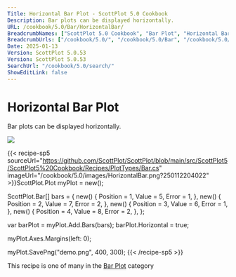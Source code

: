 ```yaml
---
Title: Horizontal Bar Plot - ScottPlot 5.0 Cookbook
Description: Bar plots can be displayed horizontally.
URL: /cookbook/5.0/Bar/HorizontalBar/
BreadcrumbNames: ["ScottPlot 5.0 Cookbook", "Bar Plot", "Horizontal Bar Plot"]
BreadcrumbUrls: ["/cookbook/5.0/", "/cookbook/5.0/Bar", "/cookbook/5.0/Bar/HorizontalBar"]
Date: 2025-01-13
Version: ScottPlot 5.0.53
Version: ScottPlot 5.0.53
SearchUrl: "/cookbook/5.0/search/"
ShowEditLink: false
---
```



<div class='d-flex align-items-center mt-5'>
<h1 class='me-2 text-dark my-0 border-0'>Horizontal Bar Plot</h1>
</div>

Bar plots can be displayed horizontally.

[![](/cookbook/5.0/images/HorizontalBar.png?250112204022)](/cookbook/5.0/images/HorizontalBar.png?250112204022)

{{< recipe-sp5 sourceUrl="https://github.com/ScottPlot/ScottPlot/blob/main/src/ScottPlot5/ScottPlot5%20Cookbook/Recipes/PlotTypes/Bar.cs" imageUrl="/cookbook/5.0/images/HorizontalBar.png?250112204022" >}}ScottPlot.Plot myPlot = new();

ScottPlot.Bar[] bars =
{
    new() { Position = 1, Value = 5, Error = 1, },
    new() { Position = 2, Value = 7, Error = 2, },
    new() { Position = 3, Value = 6, Error = 1, },
    new() { Position = 4, Value = 8, Error = 2, },
};

var barPlot = myPlot.Add.Bars(bars);
barPlot.Horizontal = true;

myPlot.Axes.Margins(left: 0);

myPlot.SavePng("demo.png", 400, 300);
{{< /recipe-sp5 >}}

<div class='my-5 text-center'>This recipe is one of many in the <a href='/cookbook/5.0/Bar'>Bar Plot</a> category</div>


